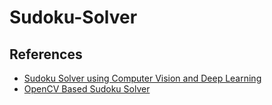 # Sudoku-Solver

## References

- [Sudoku Solver using Computer Vision and Deep Learning](https://aakashjhawar.medium.com/sudoku-solver-using-opencv-and-dl-part-1-490f08701179)  
- [OpenCV Based Sudoku Solver](https://towardsdatascience.com/open-cv-based-sudoku-solver-powered-by-rust-df256653d5b3)  
